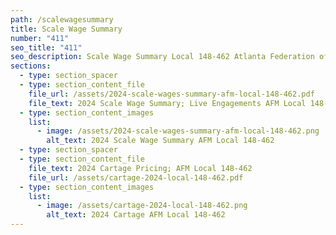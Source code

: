 ```yaml
---
path: /scalewagesummary
title: Scale Wage Summary
number: "411"
seo_title: "411"
seo_description: Scale Wage Summary Local 148-462 Atlanta Federation of Musicians
sections:
  - type: section_spacer
  - type: section_content_file
    file_url: /assets/2024-scale-wages-summary-afm-local-148-462.pdf
    file_text: 2024 Scale Wage Summary; Live Engagements AFM Local 148-462
  - type: section_content_images
    list:
      - image: /assets/2024-scale-wages-summary-afm-local-148-462.png
        alt_text: 2024 Scale Wage Summary AFM Local 148-462
  - type: section_spacer
  - type: section_content_file
    file_text: 2024 Cartage Pricing; AFM Local 148-462
    file_url: /assets/cartage-2024-local-148-462.pdf
  - type: section_content_images
    list:
      - image: /assets/cartage-2024-local-148-462.png
        alt_text: 2024 Cartage AFM Local 148-462
---
```

